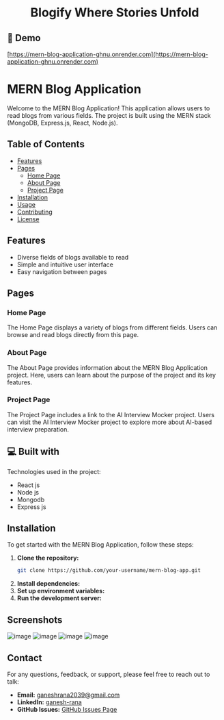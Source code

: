 <h1 align="center" id="title">Blogify Where Stories Unfold</h1>

<h2>🚀 Demo</h2>

[https://mern-blog-application-ghnu.onrender.com](https://mern-blog-application-ghnu.onrender.com)

# MERN Blog Application

Welcome to the MERN Blog Application! This application allows users to read blogs from various fields. The project is built using the MERN stack (MongoDB, Express.js, React, Node.js).

## Table of Contents

- [Features](#features)
- [Pages](#pages)
  - [Home Page](#home-page)
  - [About Page](#about-page)
  - [Project Page](#project-page)
- [Installation](#installation)
- [Usage](#usage)
- [Contributing](#contributing)
- [License](#license)

## Features

- Diverse fields of blogs available to read
- Simple and intuitive user interface
- Easy navigation between pages

## Pages

### Home Page

The Home Page displays a variety of blogs from different fields. Users can browse and read blogs directly from this page.

### About Page

The About Page provides information about the MERN Blog Application project. Here, users can learn about the purpose of the project and its key features.

### Project Page

The Project Page includes a link to the AI Interview Mocker project. Users can visit the AI Interview Mocker project to explore more about AI-based interview preparation.

## 💻 Built with

Technologies used in the project:

*   React js
*   Node js
*   Mongodb
*   Express js

## Installation

To get started with the MERN Blog Application, follow these steps:

1. **Clone the repository:**
   ```bash
   git clone https://github.com/your-username/mern-blog-app.git
2. **Install dependencies:**
3. **Set up environment variables:**
4. **Run the development server:**

## Screenshots
![image](https://github.com/user-attachments/assets/214136ac-88d3-4009-ad16-e855a9efe112)
![image](https://github.com/user-attachments/assets/63130157-1a73-4c6d-8858-1cbd52dae509)
![image](https://github.com/user-attachments/assets/22286c5c-bb2f-491f-8b4c-acb175fbfe7d)
![image](https://github.com/user-attachments/assets/6e1610a5-4872-4d5e-b7d0-c3c01a2e031d)

## Contact

For any questions, feedback, or support, please feel free to reach out to talk:

- **Email:** [ganeshrana2039@gmail.com](mailto:ganeshrana2039@gmail.com)
- **LinkedIn:** [ganesh-rana](https://www.linkedin.com/in/ganesh-rana/)
- **GitHub Issues:** [GitHub Issues Page](https://github.com/GR-2004/mern-blog-application/issues)


